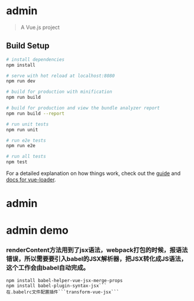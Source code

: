 # admin

> A Vue.js project

## Build Setup

``` bash
# install dependencies
npm install

# serve with hot reload at localhost:8080
npm run dev

# build for production with minification
npm run build

# build for production and view the bundle analyzer report
npm run build --report

# run unit tests
npm run unit

# run e2e tests
npm run e2e

# run all tests
npm test
```

For a detailed explanation on how things work, check out the [guide](http://vuejs-templates.github.io/webpack/) and [docs for vue-loader](http://vuejs.github.io/vue-loader).
# admin
# admin demo



### renderContent方法用到了jsx语法，webpack打包的时候，报语法错误，所以需要要引入babel的JSX解析器，把JSX转化成JS语法，这个工作会由babel自动完成。
```npm install babel-plugin-transform-vue-jsx
npm install babel-helper-vue-jsx-merge-props
npm install babel-plugin-syntax-jsx```
在.babelrc文件配置插件```transform-vue-jsx```